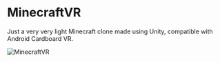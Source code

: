 # MinecraftVR

Just a very very light Minecraft clone made using Unity, compatible with Android Cardboard VR.

![MinecraftVR](https://marcosav.com/images/portfolio/mcvr.jpeg)
